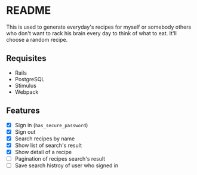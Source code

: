 # README

This is used to generate everyday's recipes for myself or somebody others who don't want to rack his brain every day to think of what to eat. It'll choose a random recipe.

## Requisites

* Rails
* PostgreSQL
* Stimulus
* Webpack

## Features

- [x] Sign in (`has_secure_password`)
- [x] Sign out
- [x] Search recipes by name
- [x] Show list of search's result
- [x] Show detail of a recipe
- [ ] Pagination of recipes search's result
- [ ] Save search histroy of user who signed in
